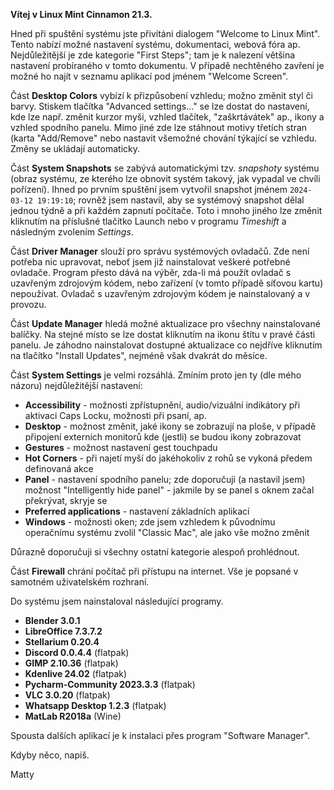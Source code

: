 **Vítej v Linux Mint Cinnamon 21.3.**

Hned při spuštění systému jste přivítáni dialogem "Welcome to Linux Mint". Tento nabízí možné nastavení systému, dokumentaci, webová fóra ap. Nejdůležitější je zde kategorie "First Steps"; tam je k nalezení většina nastavení probíraného v tomto dokumentu. V případě nechtěného zavření je možné ho najít v seznamu aplikací pod jménem "Welcome Screen".

Část **Desktop Colors** vybízí k přizpůsobení vzhledu; možno změnit styl či barvy. Stiskem tlačítka "Advanced settings..." se lze dostat do nastavení, kde lze např. změnit kurzor myši, vzhled tlačítek, "zaškrtávátek" ap., ikony a vzhled spodního panelu. Mimo jiné zde lze stáhnout motivy třetích stran (karta "Add/Remove" nebo nastavit všemožné chování týkající se vzhledu. Změny se ukládají automaticky.

Část **System Snapshots** se zabývá automatickými tzv. *snapshoty* systému (obraz systému, ze kterého lze obnovit systém takový, jak vypadal ve chvíli pořízení). Ihned po prvním spuštění jsem vytvořil snapshot jménem `2024-03-12 19:19:10`; rovněž jsem nastavil, aby se systémový snapshot dělal jednou týdně a při každém zapnutí počítače. Toto i mnoho jiného lze změnit kliknutím na příslušné tlačítko Launch nebo v programu *Timeshift* a následným zvolením *Settings*.

Část **Driver Manager** slouží pro správu systémových ovladačů. Zde není potřeba nic upravovat, neboť jsem již nainstalovat veškeré potřebné ovladače. Program přesto dává na výběr, zda-li má použít ovladač s uzavřeným zdrojovým kódem, nebo zařízení (v tomto případě síťovou kartu) nepoužívat. Ovladač s uzavřeným zdrojovým kódem je nainstalovaný a v provozu.

Část **Update Manager** hledá možné aktualizace pro všechny nainstalované balíčky. Na stejné místo se lze dostat kliknutím na ikonu štítu v pravé části panelu. Je záhodno nainstalovat dostupné aktualizace co nejdříve kliknutím na tlačítko "Install Updates", nejméně však dvakrát do měsíce.

Část **System Settings** je velmi rozsáhlá. Zmíním proto jen ty (dle mého názoru) nejdůležitější nastavení:

- **Accessibility** - možnosti zpřístupnění, audio/vizuální indikátory při aktivaci Caps Locku, možnosti při psaní, ap.
- **Desktop** - možnost změnit, jaké ikony se zobrazují na ploše, v případě připojení externích monitorů kde (jestli) se budou ikony zobrazovat
- **Gestures** - možnost nastavení gest touchpadu
- **Hot Corners** - při najetí myší do jakéhokoliv z rohů se vykoná předem definovaná akce
- **Panel** - nastavení spodního panelu; zde doporučuji (a nastavil jsem) možnost "Intelligently hide panel" - jakmile by se panel s oknem začal překrývat, skryje se
- **Preferred applications** - nastavení základních aplikací
- **Windows** - možnosti oken; zde jsem vzhledem k původnímu operačnímu systému zvolil "Classic Mac", ale jako vše možno změnit

Důrazně doporučuji si všechny ostatní kategorie alespoň prohlédnout.

Část **Firewall** chrání počítač při přístupu na internet. Vše je popsané v samotném uživatelském rozhraní.

Do systému jsem nainstaloval následující programy.
- **Blender 3.0.1**
- **LibreOffice 7.3.7.2**
- **Stellarium 0.20.4**
- **Discord 0.0.4.4** (flatpak)
- **GIMP 2.10.36** (flatpak)
- **Kdenlive 24.02** (flatpak)
- **Pycharm-Community 2023.3.3** (flatpak)
- **VLC 3.0.20** (flatpak)
- **Whatsapp Desktop 1.2.3** (flatpak)
- **MatLab R2018a** (Wine)
 
Spousta dalších aplikací je k instalaci přes program "Software Manager".


Kdyby něco, napiš.

Matty
